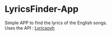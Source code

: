 # LyricsFinder-App
Simple APP to find the lyrics of the English songs. <br/>
Uses the API : [Lyricsovh](https://lyricsovh.docs.apiary.io/#)
&nbsp;&nbsp;

